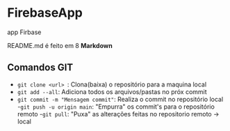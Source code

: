 # FirebaseApp
app Firbase

README.md é feito em 8 **Markdown** 

## Comandos GIT

- ``git clone <url> ``: Clona(baixa) o repositório para a maquina local
- ``git add --all``: Adiciona todos os arquivos/pastas no próx commit
- ``git commit -m "Mensagem commit"``: Realiza o commit no repositório local
-``git push -u origin main``: "Empurra" os commit's para o repositório remoto
-``git pull``: "Puxa" as alterações feitas no repositorio remoto -> local
 
